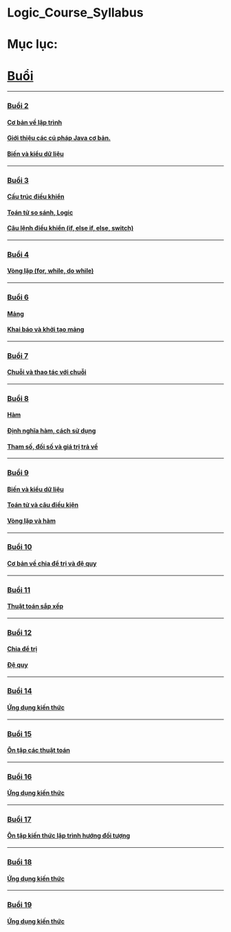 
# Logic_Course_Syllabus


# Mục lục:

# [Buổi](./lesson/)

***
### [Buổi 2](./lesson/B2/)
#### [Cơ bản về lập trình](./lesson/B2/Task1/)
#### [Giới thiệu các cú pháp Java cơ bản.](./lesson/B2/Task2/)
#### [Biến và kiểu dữ liệu](./lesson/B2/Task3/)
***
### [Buổi 3](./lesson/B3/)
#### [Cấu trúc điều khiển](./lesson/B3/Task1/)
#### [Toán tử so sánh, Logic](./lesson/B3/Task2/)
#### [Câu lệnh điều khiển (if, else if, else, switch)](./lesson/B3/Task3/)
***
### [Buổi 4](./lesson/B4/)
#### [Vòng lặp (for, while, do while)](./lesson/B4/Task1/)


***
### [Buổi 6](./lesson/B6/)
#### [Mảng](./lesson/B6/Task1/)
#### [Khai báo và khởi tạo mảng](./lesson/B6/Task2/)
***
### [Buổi 7](./lesson/B7/)
#### [Chuỗi và thao tác với chuỗi](./lesson/B7/Task1/)
***
### [Buổi 8](./lesson/B8/)
#### [Hàm](./lesson/B8/Task1/)
#### [Định nghĩa hàm, cách sử dụng](./lesson/B8/Task2/)
#### [Tham số, đối số và giá trị trả về](./lesson/B8/Task3/)
***
### [Buổi 9](./lesson/B9/)
#### [Biến và kiểu dữ liệu](./lesson/B9/Variables%20and%20Data%20Types/)
#### [Toán tử và câu điều kiện](./lesson/B9/Operators%20and%20conditional%20statements/)
#### [Vòng lặp và hàm](./lesson/B9/Loops%20and%20functions/)

***
### [Buổi 10](./lesson/B10/)
#### [Cơ bản về chia để trị và đệ quy](./lesson/B10/Task1/)
***
### [Buổi 11](./lesson/B11/)
#### [Thuật toán sắp xếp](./lesson/B11/Task1/)
***
### [Buổi 12](./lesson/B12/)
#### [Chia để trị](./lesson/B12/divide%20and%20rule/)
#### [Đệ quy](./lesson/B12/Recursive/)

***
### [Buổi 14](./lesson/B14/)
#### [Ứng dụng kiến thức](./lesson/B14/Task1/)
***
### [Buổi 15](./lesson/B15/)
#### [Ôn tập các thuật toán](./lesson/B15/)
***
### [Buổi 16](./lesson/B16/)
#### [Ứng dụng kiến thức](./lesson/B16/Task1/)
***
### [Buổi 17](./lesson/B17/)
#### [Ôn tập kiến thức lập trình hướng đối tượng](./lesson/B17/OOP/Task1/)
***
### [Buổi 18](./lesson/B18/)
#### [Ứng dụng kiến thức](./lesson/B18/)


***
### [Buổi 19](./lesson/B18/)
#### [Ứng dụng kiến thức](./lesson/B18/)
